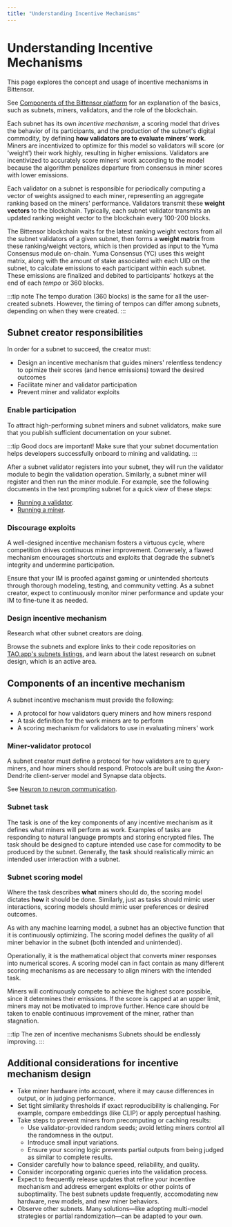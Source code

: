 ```yaml
---
title: "Understanding Incentive Mechanisms"
---
```


# Understanding Incentive Mechanisms

This page explores the concept and usage of incentive mechanisms in Bittensor.

See [Components of the Bittensor platform](../learn/neurons) for an explanation of the basics, such as subnets, miners, validators, and the role of the blockchain.

Each subnet has its own *incentive mechanism*, a scoring model that drives the behavior of its participants, and the production of the subnet's digital commodity, by defining **how validators are to evaluate miners’ work**. Miners are incentivized to optimize for this model so validators will score (or 'weight') their work highly, resulting in higher emissions. Validators are incentivized to accurately score miners' work according to the model because the algorithm penalizes departure from consensus in miner scores with lower emissions.

Each validator on a subnet is responsible for periodically computing a vector of weights assigned to each miner, representing an aggregate ranking based on the miners' performance. Validators transmit these **weight vectors** to the blockchain. Typically, each subnet validator transmits an updated ranking weight vector to the blockchain every 100-200 blocks.

The Bittensor blockchain waits for the latest ranking weight vectors from all the subnet validators of a given subnet, then forms a **weight matrix** from these ranking/weight vectors, which is then provided as input to the Yuma Consensus module on-chain. Yuma Consensus (YC) uses this weight matrix, along with the amount of stake associated with each UID on the subnet, to calculate emissions to each participant within each subnet. These emissions are finalized and debited to participants' hotkeys at the end of each *tempo* or 360 blocks.

:::tip note
The tempo duration (360 blocks) is the same for all the user-created subnets. However, the timing of tempos can differ among subnets, depending on when they were created.
:::

## Subnet creator responsibilities

In order for a subnet to succeed, the creator must:

- Design an incentive mechanism that guides miners' relentless tendency to opimize their scores (and hence emissions) toward the desired outcomes
- Facilitate miner and validator participation
- Prevent miner and validator exploits

### Enable participation

To attract high-performing subnet miners and subnet validators, make sure that you publish sufficient documentation on your subnet.

:::tip Good docs are important!
Make sure that your subnet documentation helps developers successfully onboard to mining and validating.
:::

After a subnet validator registers into your subnet, they will run the validator module to begin the validation operation. Similarly, a subnet miner will register and then run the miner module. For example, see the following documents in the text prompting subnet for a quick view of these steps:

- [Running a validator](https://github.com/opentensor/prompting/blob/main/docs/SN1_validation.md).
- [Running a miner](https://github.com/opentensor/prompting/blob/main/docs/stream_miner_template.md).

### Discourage exploits

A well-designed incentive mechanism fosters a virtuous cycle, where competition drives continuous miner improvement. Conversely, a flawed mechanism encourages shortcuts and exploits that degrade the subnet’s integrity and undermine participation.

Ensure that your IM is proofed against gaming or unintended shortcuts through thorough modeling, testing, and community vetting. As a subnet creator, expect to continuously monitor miner performance and update your IM to fine-tune it as needed.

### Design incentive mechanism

Research what other subnet creators are doing.

Browse the subnets and explore links to their code repositories on [TAO.app's subnets listings](https://tao.app), and learn about the latest research on subnet design, which is an active area.

## Components of an incentive mechanism

A subnet incentive mechanism must provide the following:

- A protocol for how validators query miners and how miners respond
- A task definition for the work miners are to perform
- A scoring mechanism for validators to use in evaluating miners' work

### Miner-validator protocol

A subnet creator must define a protocol for how validators are to query miners, and how miners should respond. Protocols are built using the Axon-Dendrite client-server model and Synapse data objects.

See [Neuron to neuron communication](./neurons.md#neuron-to-neuron-communication).

### Subnet task

The task is one of the key components of any incentive mechanism as it defines what miners will perform as work. Examples of tasks are responding to natural language prompts and storing encrypted files. The task should be designed to capture intended use case for commodity to be produced by the subnet. Generally, the task should realistically mimic an intended user interaction with a subnet. 

### Subnet scoring model

Where the task describes **what** miners should do, the scoring model dictates **how** it should be done. Similarly, just as tasks should mimic user interactions, scoring models should mimic user preferences or desired outcomes.

As with any machine learning model, a subnet has an objective function that it is continuously optimizing. The scoring model defines the quality of all miner behavior in the subnet (both intended and unintended).

Operationally, it is the mathematical object that converts miner responses into numerical scores. A scoring model can in fact contain as many different scoring mechanisms as are necessary to align miners with the intended task.

Miners will continuously compete to achieve the highest score possible, since it determines their emissions. If the score is capped at an upper limit, miners may not be motivated to improve further. Hence care should be taken to enable continuous improvement of the miner, rather than stagnation.

:::tip The zen of incentive mechanisms
Subnets should be endlessly improving.
:::

## Additional considerations for incentive mechanism design

- Take miner hardware into account, where it may cause differences in output, or in judging performance.
- Set tight similarity thresholds if exact reproducibility is challenging. For example, compare embeddings (like CLIP) or apply perceptual hashing.  
- Take steps to prevent miners from precomputing or caching results:
	- Use validator-provided random seeds; avoid letting miners control all the randomness in the output.
	- Introduce small input variations.
	- Ensure your scoring logic prevents partial outputs from being judged as similar to complete results.
- Consider carefully how to balance speed, reliability, and quality.
- Consider incorporating organic queries into the validation process.
- Expect to frequently release updates that refine your incentive mechanism and address emergent exploits or other points of suboptimality. The best subnets update frequently, accomodating new hardware, new models, and new miner behaviors.
- Observe other subnets. Many solutions—like adopting multi-model strategies or partial randomization—can be adapted to your own.

